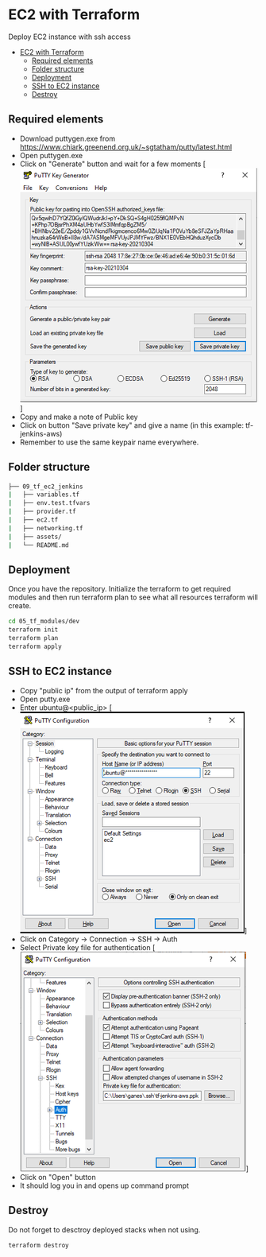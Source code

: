 #  EC2 with Terraform
Deploy EC2 instance with ssh access
- [EC2 with Terraform](#ec2-with-terraform)
  - [Required elements](#required-elements)
  - [Folder structure](#folder-structure)
  - [Deployment](#deployment)
  - [SSH to EC2 instance](#ssh-to-ec2-instance)
  - [Destroy](#destroy)

## Required elements
- Download puttygen.exe from <https://www.chiark.greenend.org.uk/~sgtatham/putty/latest.html>
- Open puttygen.exe
- Click on "Generate" button and wait for a few moments
  [![Generate key pair](assets/putty_gen.png)]
- Copy and make a note of Public key
- Click on button "Save private key" and give a name (in this example: tf-jenkins-aws)
- Remember to use the same keypair name everywhere.

##  Folder structure
```bash
├── 09_tf_ec2_jenkins
|   ├── variables.tf
|   ├── env.test.tfvars
|   ├── provider.tf
|   ├── ec2.tf
|   ├── networking.tf
|   ├── assets/
|   └── README.md
```

## Deployment
Once you have the repository. Initialize the terraform to get required modules and then run terraform plan to see what all resources terraform will create.

```sh
cd 05_tf_modules/dev
terraform init
terraform plan      
terraform apply
```

## SSH to EC2 instance
-  Copy "public ip" from the output of terraform apply
-  Open putty.exe
-  Enter ubuntu@<public_ip>
    [![Putty session](assets/putty_session.png)]
-  Click on Category -> Connection -> SSH -> Auth
-  Select Private key file for authentication
   [![Putty Auth](assets/putty_auth.png)]
- Click on "Open" button
- It should log you in and opens up command prompt
  
## Destroy 
Do not forget to desctroy deployed stacks when not using.
```sh
terraform destroy
```

